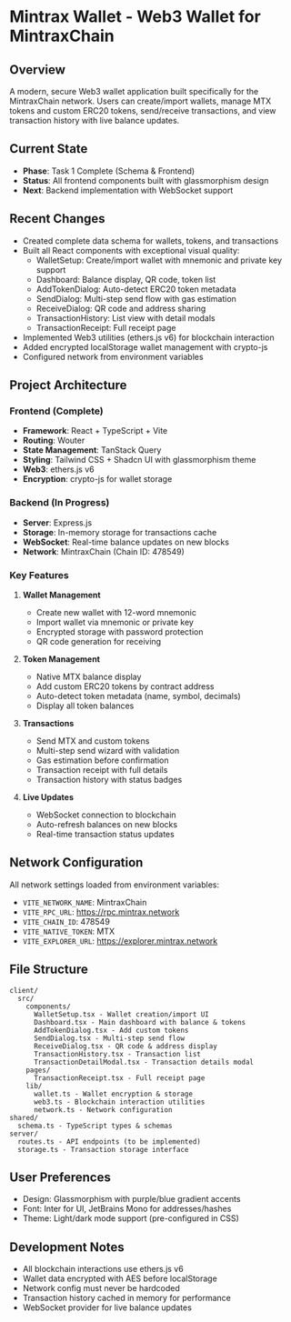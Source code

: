 # Mintrax Wallet - Web3 Wallet for MintraxChain

## Overview
A modern, secure Web3 wallet application built specifically for the MintraxChain network. Users can create/import wallets, manage MTX tokens and custom ERC20 tokens, send/receive transactions, and view transaction history with live balance updates.

## Current State
- **Phase**: Task 1 Complete (Schema & Frontend)
- **Status**: All frontend components built with glassmorphism design
- **Next**: Backend implementation with WebSocket support

## Recent Changes
- Created complete data schema for wallets, tokens, and transactions
- Built all React components with exceptional visual quality:
  - WalletSetup: Create/import wallet with mnemonic and private key support
  - Dashboard: Balance display, QR code, token list
  - AddTokenDialog: Auto-detect ERC20 token metadata
  - SendDialog: Multi-step send flow with gas estimation
  - ReceiveDialog: QR code and address sharing
  - TransactionHistory: List view with detail modals
  - TransactionReceipt: Full receipt page
- Implemented Web3 utilities (ethers.js v6) for blockchain interaction
- Added encrypted localStorage wallet management with crypto-js
- Configured network from environment variables

## Project Architecture

### Frontend (Complete)
- **Framework**: React + TypeScript + Vite
- **Routing**: Wouter
- **State Management**: TanStack Query
- **Styling**: Tailwind CSS + Shadcn UI with glassmorphism theme
- **Web3**: ethers.js v6
- **Encryption**: crypto-js for wallet storage

### Backend (In Progress)
- **Server**: Express.js
- **Storage**: In-memory storage for transactions cache
- **WebSocket**: Real-time balance updates on new blocks
- **Network**: MintraxChain (Chain ID: 478549)

### Key Features
1. **Wallet Management**
   - Create new wallet with 12-word mnemonic
   - Import wallet via mnemonic or private key
   - Encrypted storage with password protection
   - QR code generation for receiving

2. **Token Management**
   - Native MTX balance display
   - Add custom ERC20 tokens by contract address
   - Auto-detect token metadata (name, symbol, decimals)
   - Display all token balances

3. **Transactions**
   - Send MTX and custom tokens
   - Multi-step send wizard with validation
   - Gas estimation before confirmation
   - Transaction receipt with full details
   - Transaction history with status badges

4. **Live Updates**
   - WebSocket connection to blockchain
   - Auto-refresh balances on new blocks
   - Real-time transaction status updates

## Network Configuration
All network settings loaded from environment variables:
- `VITE_NETWORK_NAME`: MintraxChain
- `VITE_RPC_URL`: https://rpc.mintrax.network
- `VITE_CHAIN_ID`: 478549
- `VITE_NATIVE_TOKEN`: MTX
- `VITE_EXPLORER_URL`: https://explorer.mintrax.network

## File Structure
```
client/
  src/
    components/
      WalletSetup.tsx - Wallet creation/import UI
      Dashboard.tsx - Main dashboard with balance & tokens
      AddTokenDialog.tsx - Add custom tokens
      SendDialog.tsx - Multi-step send flow
      ReceiveDialog.tsx - QR code & address display
      TransactionHistory.tsx - Transaction list
      TransactionDetailModal.tsx - Transaction details modal
    pages/
      TransactionReceipt.tsx - Full receipt page
    lib/
      wallet.ts - Wallet encryption & storage
      web3.ts - Blockchain interaction utilities
      network.ts - Network configuration
shared/
  schema.ts - TypeScript types & schemas
server/
  routes.ts - API endpoints (to be implemented)
  storage.ts - Transaction storage interface
```

## User Preferences
- Design: Glassmorphism with purple/blue gradient accents
- Font: Inter for UI, JetBrains Mono for addresses/hashes
- Theme: Light/dark mode support (pre-configured in CSS)

## Development Notes
- All blockchain interactions use ethers.js v6
- Wallet data encrypted with AES before localStorage
- Network config must never be hardcoded
- Transaction history cached in memory for performance
- WebSocket provider for live balance updates
